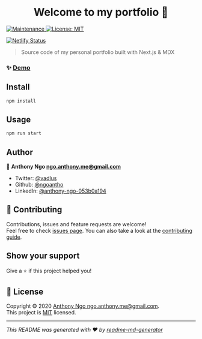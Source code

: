 <h1 align="center">Welcome to my portfolio 👋</h1>
<p>
  <a href="https://github.com/ngoantho/ngoanthohub.io/graphs/commit-activity" target="_blank">
    <img alt="Maintenance" src="https://img.shields.io/badge/Maintained%3F-yes-green.svg" />
  </a>
  <a href="https://github.com/ngoantho/ngoanthohub.io/blob/master/LICENSE" target="_blank">
    <img alt="License: MIT" src="https://img.shields.io/github/license/ngoantho/portfolio" />
  </a>
  
  [![Netlify Status](https://api.netlify.com/api/v1/badges/5b53bef7-3b77-4226-b2d1-e2d4c7eace9e/deploy-status)](https://app.netlify.com/sites/ngoantho/deploys)
</p>

> Source code of my personal portfolio built with Next.js & MDX

### ✨ [Demo](ngoantho.netlify.app)

## Install

```sh
npm install
```

## Usage

```sh
npm run start
```

## Author

👤 **Anthony Ngo <ngo.anthony.me@gmail.com>**

- Twitter: [@vadlus](https://twitter.com/@vadlus)
- Github: [@ngoantho](https://github.com/ngoantho)
- LinkedIn: [@anthony-ngo-053b0a194](https://linkedin.com/in/anthony-ngo-053b0a194)

## 🤝 Contributing

Contributions, issues and feature requests are welcome!<br />Feel free to check [issues page](https://github.com/ngoantho/portfolio/issues). You can also take a look at the [contributing guide]().

## Show your support

Give a ⭐️ if this project helped you!

## 📝 License

Copyright © 2020 [Anthony Ngo <ngo.anthony.me@gmail.com>](https://github.com/ngoantho).<br />
This project is [MIT](https://github.com/ngoantho/ngoanthohub.io/blob/master/LICENSE) licensed.

---

_This README was generated with ❤️ by [readme-md-generator](https://github.com/kefranabg/readme-md-generator)_
